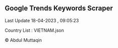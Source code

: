 

## Google Trends Keywords Scraper 
 
Last Update 18-04-2023 , 09:05:23

Country List :
VIETNAM.json



© Abdul Muttaqin 
